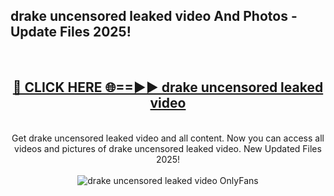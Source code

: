 <h2>drake uncensored leaked video And Photos - Update Files 2025!</h2>
<br>
<div align="center">
<h2><a href="https://linkcuts.com/hfmhzwbr" rel="nofollow">🔴 CLICK HERE 🌐==►► drake uncensored leaked video</a></h2>
<br>
Get drake uncensored leaked video and all content. Now you can access all videos and pictures of drake uncensored leaked video. New Updated Files 2025!
<br>
<br>
<a href="https://linkcuts.com/hfmhzwbr" rel="nofollow" data-target="animated-image.originalLink"><img src="https://i.ibb.co.com/WyWwxjT/player-gif2.gif" alt="drake uncensored leaked video OnlyFans" style="max-width: 100%; display: inline-block;" data-target="animated-image.originalImage"></a>
</div>
<br>